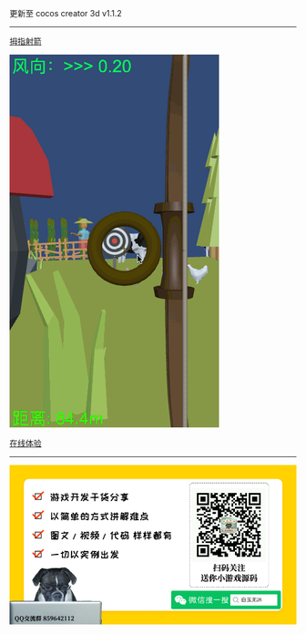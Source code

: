
更新至 cocos creator 3d v1.1.2  

--- 


[拇指射箭](https://mp.weixin.qq.com/s/ISsxM411netkEWLKi4v7XA)

<!-- cocos creator 3d v1.0.0   -->

![](./../img/fingerArchery.gif)

[在线体验](http://lamyoung.gitee.io/web/fingerArchery)




---

![](./../img/about.jpg)